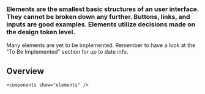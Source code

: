 ### Elements are the smallest basic structures of an user interface. They cannot be broken down any further. Buttons, links, and inputs are good examples. Elements utilize decisions made on the design token level.

Many elements are yet to be implemented. Remember to have a look at the "To Be Implemented" section for up to date info.

## Overview

```
<components show="elements" />
```
